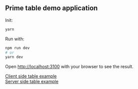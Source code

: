 ## Prime table demo application

Init:

```bash
yarn
```

Run with:

```bash
npm run dev
# or
yarn dev
```

Open [http://localhost:3100](http://localhost:3100) with your browser to see the result.

[Client side table example](http://localhost:3100/clientSideTable)  
[Server side table example](http://localhost:3100/serverSideTable)
